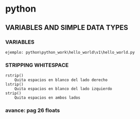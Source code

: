 # python

## VARIABLES AND SIMPLE DATA TYPES

### VARIABLES
    ejemplo: python\python_work\hello_world\v1\hello_world.py

### STRIPPING WHITESPACE
    rstrip()
        Quita espacios en blanco del lado derecho
    lstrip()
        Quita espacios en blanco del lado izquierdo
    strip()
        Quita espacios en ambos lados

### avance: pag 26 floats